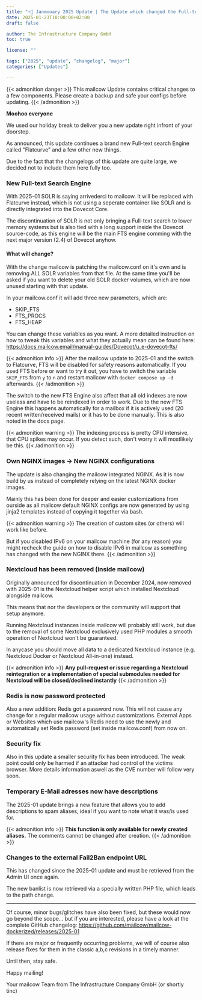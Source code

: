 ```yaml
---
title: "⚡🐄 Janmooary 2025 Update | The Update which changed the Full-text search (and which kicked out Nextcloud)"
date: 2025-01-23T10:00:00+02:00
draft: false

author: The Infrastructure Company GmbH
toc: true

license: ""

tags: ["2025", "update", "changelog", "major"]
categories: ["Updates"]

---
```


{{< admonition danger >}}
This mailcow Update contains critical changes to a few components. Please create a backup and safe your configs before updating.
{{< /admonition >}}

**Moohoo everyone**

We used our holiday break to deliver you a new update right infront of your doorstep.

As announced, this update continues a brand new Full-text search Engine called "Flatcurve" and a few other new things.

Due to the fact that the changelogs of this update are quite large, we decided not to include them here fully too.

### New Full-text Search Engine

With 2025-01 SOLR is saying arrivederci to mailcow. It will be replaced with Flatcurve instead, which is not using a seperate container like SOLR and is directly integrated into the Dovecot Core.

The discontinuation of SOLR is not only bringing a Full-text search to lower memory systems but is also tied with a long support inside the Dovecot source-code, as this engine will be the main FTS engine comming with the next major version (2.4) of Dovecot anyhow.

#### What will change?

With the change mailcow is patching the mailcow.conf on it's own and is removing ALL SOLR variables from that file. At the same time you'll be asked if you want to delete your old SOLR docker volumes, which are now unused starting with that update.

In your mailcow.conf it will add three new parameters, which are:

- SKIP_FTS
- FTS_PROCS
- FTS_HEAP

You can change these variables as you want. A more detailed instruction on how to tweak this variables and what they actually mean can be found here: https://docs.mailcow.email/manual-guides/Dovecot/u_e-dovecot-fts/

{{< admonition info >}}
After the mailcow update to 2025-01 and the switch to Flatcurve, FTS will be disabled for safety reasons automatically. If you used FTS before or want to try it out, you have to switch the variable `SKIP_FTS` from `y` to `n` and restart mailcow with `docker compose up -d` afterwards.
{{< /admonition >}}

The switch to the new FTS Engine also affect that all old indexes are now useless and have to be reindexed in order to work. Due to the new FTS Engine this happens automatically for a mailbox if it is actively used (20 recent written/received mails) or it has to be done manually. This is also noted in the docs page.

{{< admonition warning >}}
The indexing process is pretty CPU intensive, that CPU spikes may occur. If you detect such, don't worry it will mostlikely be this.
{{< /admonition >}}

### Own NGINX images -> New NGINX configurations
The update is also changing the mailcow integrated NGINX. As it is now build by us instead of completely relying on the latest NGINX docker images.

Mainly this has been done for deeper and easier customizations from ourside as all mailcow default NGINX configs are now generated by using jinja2 templates instead of copying it together via bash.

{{< admonition warning >}}
The creation of custom sites (or others) will work like before.

But if you disabled IPv6 on your mailcow machine (for any reason) you might recheck the guide on how to disable IPv6 in mailcow as something has changed with the new NGINX there.
{{< /admonition >}}

### Nextcloud has been removed (inside mailcow)

Originally announced for discontinuation in December 2024, now removed with 2025-01 is the Nextcloud helper script which installed Nextcloud alongside mailcow.

This means that nor the developers or the community will support that setup anymore.

Running Nextcloud instances inside mailcow will probably still work, but due to the removal of some Nextcloud exclusively used PHP modules a smooth operation of Nextcloud won't be guaranteed.

In anycase you should move all data to a dedicated Nextcloud instance (e.g. Nextcloud Docker or Nextcloud All-in-one) instead.

{{< admonition info >}}
**Any pull-request or issue regarding a Nextcloud reintegration or a implementation of special submodules needed for Nextcloud will be closed/declined instantly**
{{< /admonition >}}

### Redis is now password protected

Also a new addition: Redis got a password now. This will not cause any change for a regular mailcow usage without customizations. External Apps or Websites which use mailcow's Redis need to use the newly and automatically set Redis password (set inside mailcow.conf) from now on.

### Security fix

Also in this update a smaller security fix has been introduced. The weak point could only be harmed if an attacker had control of the victims browser. More details information aswell as the CVE number will follow very soon.

### Temporary E-Mail adresses now have descriptions

The 2025-01 update brings a new feature that allows you to add descriptions to spam aliases, ideal if you want to note what it was/is used for.

{{< admonition info >}}
**This function is only available for newly created aliases.** The comments cannot be changed after creation.
{{< /admonition >}}

### Changes to the external Fail2Ban endpoint URL

This has changed since the 2025-01 update and must be retrieved from the Admin UI once again.

The new banlist is now retrieved via a specially written PHP file, which leads to the path change.

---

Of course, minor bugs/glitches have also been fixed, but these would now go beyond the scope... but if you are interested, please have a look at the complete GitHub changelog: https://github.com/mailcow/mailcow-dockerized/releases/2025-01

If there are major or frequently occurring problems, we will of course also release fixes for them in the classic a,b,c revisions in a timely manner.

Until then, stay safe.

Happy mailing!

Your mailcow Team from The Infrastructure Company GmbH (or shortly tinc)